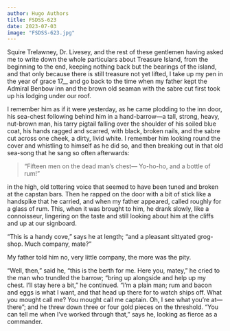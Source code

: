 ```yaml
---
author: Hugo Authors
title: FSDSS-623
date: 2023-07-03
image: "FSDSS-623.jpg"
---
```



Squire Trelawney, Dr. Livesey, and the rest of these gentlemen having asked me to write down the whole particulars about Treasure Island, from the beginning to the end, keeping nothing back but the bearings of the island, and that only because there is still treasure not yet lifted, I take up my pen in the year of grace 17__ and go back to the time when my father kept the Admiral Benbow inn and the brown old seaman with the sabre cut first took up his lodging under our roof.  

I remember him as if it were yesterday, as he came plodding to the inn door, his sea-chest following behind him in a hand-barrow—a tall, strong, heavy, nut-brown man, his tarry pigtail falling over the shoulder of his soiled blue coat, his hands ragged and scarred, with black, broken nails, and the sabre cut across one cheek, a dirty, livid white. I remember him looking round the cover and whistling to himself as he did so, and then breaking out in that old sea-song that he sang so often afterwards:

> “Fifteen men on the dead man’s chest—
>   Yo-ho-ho, and a bottle of rum!”

in the high, old tottering voice that seemed to have been tuned and broken at the capstan bars. Then he rapped on the door with a bit of stick like a handspike that he carried, and when my father appeared, called roughly for a glass of rum. This, when it was brought to him, he drank slowly, like a connoisseur, lingering on the taste and still looking about him at the cliffs and up at our signboard.  

“This is a handy cove,” says he at length; “and a pleasant sittyated grog-shop. Much company, mate?”  

My father told him no, very little company, the more was the pity.  

“Well, then,” said he, “this is the berth for me. Here you, matey,” he cried to the man who trundled the barrow; “bring up alongside and help up my chest. I’ll stay here a bit,” he continued. “I’m a plain man; rum and bacon and eggs is what I want, and that head up there for to watch ships off. What you mought call me? You mought call me captain. Oh, I see what you’re at—there”; and he threw down three or four gold pieces on the threshold. “You can tell me when I’ve worked through that,” says he, looking as fierce as a commander.
